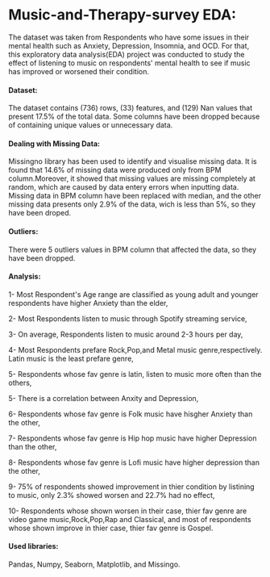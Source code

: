 # Music-and-Therapy-survey EDA:
The dataset was taken from Respondents who have some issues in their mental health such as Anxiety, Depression, Insomnia, and OCD. For that, this exploratory data analysis(EDA) project was conducted to study the effect of listening to music on respondents' mental health to see if music has improved or worsened their condition. 

#### Dataset:
The dataset contains (736) rows, (33) features, and  (129) Nan values that present 17.5% of the total data. Some columns have been dropped because of containing unique values or unnecessary data.

#### Dealing with Missing Data:
Missingno library has been used to identify and visualise missing data. It is found that 14.6% of missing data were produced only from BPM column.Moreover, it showed that missing values are missing completely at random, which are caused by data entery errors when inputting data. Missing data in BPM column have been replaced with median, and the other missing data presents only 2.9% of the data, wich is less than 5%, so they have been droped.

#### Outliers: 
There were 5 outliers values in BPM column that affected the data, so they have been dropped. 

#### Analysis:
1- Most Respondent's Age range are classified as young adult and younger respondents have higher Anxiety than the elder, 

2- Most Respondents listen to music through Spotify streaming service,

3- On average, Respondents listen to music around 2-3 hours per day,

4- Most Respondents prefare Rock,Pop,and Metal music genre,respectively. Latin music is the least prefare genre,

5- Respondents whose fav genre is latin, listen to music more often than the others,

5- There is a correlation between Anxity and Depression,

6- Respondents whose fav genre is Folk music have hisgher Anxiety than the other,

7- Respondents whose fav genre is Hip hop music have higher Depression than the other,

8- Respondents whose fav genre is Lofi music have higher depression than the other,

9- 75% of respondents showed improvement in thier condition by listining to music, only 2.3% showed worsen and 22.7% had no effect,

10- Respondents whose shown worsen in their case, thier fav genre are video game music,Rock,Pop,Rap and Classical, and most of respondents whose shown improve in thier case, thier fav genre is Gospel. 

#### Used libraries:
Pandas, Numpy, Seaborn, Matplotlib, and Missingo. 
